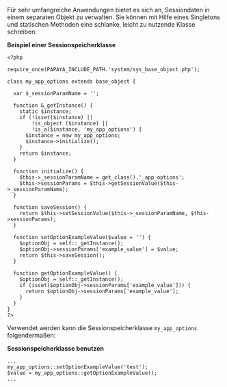 
Für sehr umfangreiche Anwendungen bietet es sich an, Sessiondaten in einem separaten Objekt zu verwalten. Sie können mit Hilfe eines Singletons und statischen Methoden eine schlanke, leicht zu nutzende Klasse schreiben:

**Beispiel einer Sessionspeicherklasse**

~~~~ {.php}
<?php

require_once(PAPAYA_INCLUDE_PATH.'system/sys_base_object.php');

class my_app_options extends base_object {

  var $_sessionParamName = '';

  function &_getInstance() {
    static $instance;
    if (!isset($instance) ||
        !is_object ($instance) ||
        !is_a($instance, 'my_app_options') {
      $instance = new my_app_options;
      $instance->initialize();
    }
    return $instance;
  }

  function initialize() {
    $this->_sessionParamName = get_class().'_app_options';
    $this->sessionParams = $this->getSessionValue($this->_sessionParamName);
  }

  function saveSession() {
    return $this->setSessionValue($this->_sessionParamName, $this->sessionParams);
  }

  function setOptionExampleValue($value = '') {
    $optionObj = self::_getInstance();
    $optionObj->sessionParams['example_value'] = $value;
    return $this->saveSession();
  }

  function getOptionExampleValue() {
    $optionObj = self::_getInstance();
    if (isset($optionObj->sessionParams['example_value'])) {
      return $optionObj->sessionParams['example_value'];
    }
  }
}
?>
~~~~

Verwendet werden kann die Sessionspeicherklasse `my_app_options` folgendermaßen:

**Sessionspeicherklasse benutzen**

~~~~ {.php}
...
my_app_options::setOptionExampleValue('test');
$value = my_app_options::getOptionExampleValue();
...
~~~~

